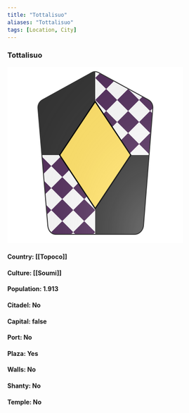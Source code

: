 ```yaml
---
title: "Tottalisuo"
aliases: "Tottalisuo"
tags: [Location, City]
---
```

### Tottalisuo
![](attachment/e8735e9dc552519d5f8ee07979a24b94.svg)

#### Country: [[Topoco]]

#### Culture: [[Soumi]]

#### Population: 1.913

#### Citadel: No

#### Capital: false

#### Port: No

#### Plaza: Yes

#### Walls: No

#### Shanty: No

#### Temple: No

